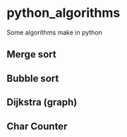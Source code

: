 # python_algorithms
Some algorithms make in python

## Merge sort
## Bubble sort
## Dijkstra (graph)
## Char Counter
